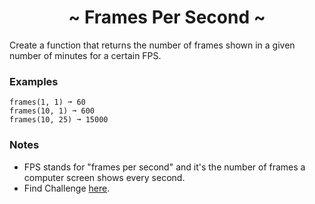 <h1 align='center'>~ Frames Per Second ~</h1>

<p>Create a function that returns the number of frames shown in a given number of minutes for a certain FPS.</p>

<h3>Examples</h3>

```
frames(1, 1) ➞ 60
frames(10, 1) ➞ 600
frames(10, 25) ➞ 15000
```

<h3>Notes</h3>
<ul>
  <li>FPS stands for "frames per second" and it's the number of frames a computer screen shows every second.</li>
  <li>Find Challenge <a href="https://edabit.com/challenge/d9suvbchE2bnHNQuK">here</a>.</li>
</ul>